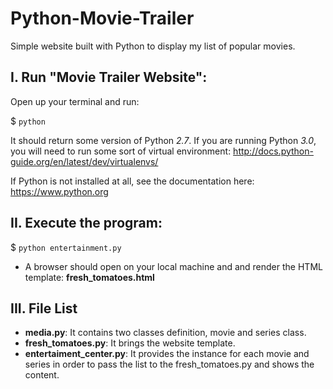 # Python-Movie-Trailer
Simple website built with Python to display my list of popular movies. 

I. Run "Movie Trailer Website":
-------------------------------

Open up your terminal and run:

$ `python`

It should return some version of Python *2.7*. If you are running Python *3.0*, you will need to run some sort of virtual environment: http://docs.python-guide.org/en/latest/dev/virtualenvs/

If Python is not installed at all, see the documentation here: https://www.python.org


II. Execute the program:
------------------------
$ `python entertainment.py`

- A browser should open on your local machine and and render the HTML template: __fresh_tomatoes.html__


III. File List
--------------
 - **media.py**: It contains two classes definition, movie and series class.
 - **fresh_tomatoes.py**: It brings the website template.
 - **entertaiment_center.py**: It provides the instance for each movie and series in order to pass the list to the fresh_tomatoes.py and shows the content.
  
